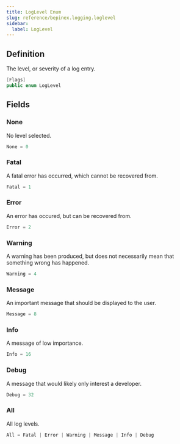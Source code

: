 ```yaml
---
title: LogLevel Enum
slug: reference/bepinex.logging.loglevel
sidebar:
  label: LogLevel
---
```


## Definition

The level, or severity of a log entry.

```csharp title="C#"
[Flags]
public enum LogLevel
```

## Fields

### None

No level selected.

```csharp title="C#"
None = 0
```

### Fatal

A fatal error has occurred, which cannot be recovered from.

```csharp title="C#"
Fatal = 1
```

### Error

An error has occured, but can be recovered from.

```csharp title="C#"
Error = 2
```

### Warning

A warning has been produced, but does not necessarily mean that something wrong has happened.

```csharp title="C#"
Warning = 4
```

### Message

An important message that should be displayed to the user.

```csharp title="C#"
Message = 8
```

### Info

A message of low importance.

```csharp title="C#"
Info = 16
```

### Debug

A message that would likely only interest a developer.

```csharp title="C#"
Debug = 32
```

### All

All log levels.

```csharp title="C#"
All = Fatal | Error | Warning | Message | Info | Debug
```

